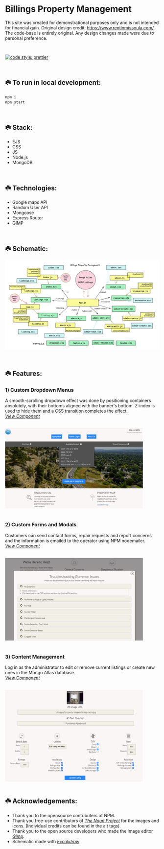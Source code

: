 # **Billings Property Management**

This site was created for demonstrational purposes only and is not intended for financial gain. Original design credit: https://www.rentinmissoula.com/. The code-base is entirely original. Any design changes made were due to personal preference.

<br />

[![code style: prettier](https://img.shields.io/badge/code_style-prettier-ff69b4.svg?style=flat-square)](https://github.com/prettier/prettier)

<br />

 ## ☘️  **To run in local development:**
 ```js
npm i
npm start
 ```

 <br />

 ## ☘️  **Stack:**
 - EJS
 - CSS
 - JS
 - Node.js
 - MongoDB

 <br />

 ## ☘️  **Technologies:**
 - Google maps API
 - Random User  API
 - Mongoose
 - Express Router
 - GIMP

 <br />

<!-- ![Excalidraw schematic](./public/images/bpm.schematic.gimp.jpg) -->
## 	☘️  **Schematic:**
<img src="./public/images/schematic.jpg" width='600'></img><br>

<br />

## 	☘️  **Features:**

### **1) Custom Dropdown Menus**
A smooth-scrolling dropdown effect was done by positioning containers absolutely, with their bottoms aligned with the banner's bottom. Z-index is used to hide them and a CSS transition completes the effect. <br />
    [*View Component*](https://github.com/RobinScavo/Property-Management/blob/master/views/partials/dropdown.ejs)

<br />
<img src="./public/images/dropdown.jpg" width='450'></img><br>
<br />

### **2) Custom Forms and Modals**
Customers can send contact forms, repair requests and report concerns and the information is emailed to the operator using NPM nodemailer.<br />
    [*View Component*](https://github.com/RobinScavo/Property-Management/blob/master/public/js/sendForm.js)

<br />
<img src="./public/images/modal.jpg" width='450'></img><br>
<br />

### **3) Content Management**
Log in as the administrator to edit or remove current listings or create new ones in the Mongo Atlas database.<br />
    [*View Component*](https://github.com/RobinScavo/Property-Management/blob/master/public/js/admin.js)

<br />
<img src="./public/images/edit.jpg" width='450'></img><br>
<br />

## 	☘️  **Acknowledgements:**
- Thank you to the opensource contributers of NPM.
- Thank you free-use contributors of [*The Noun Project*](https://thenounproject.com/) for the images and icons. (Individual credits can be found in the alt tags).
- Thank you to the open source developers who made the image editor [*Gimp*](https://gimp.org).
- Schematic made with [*Excalidraw*](https://excalidraw.com)
